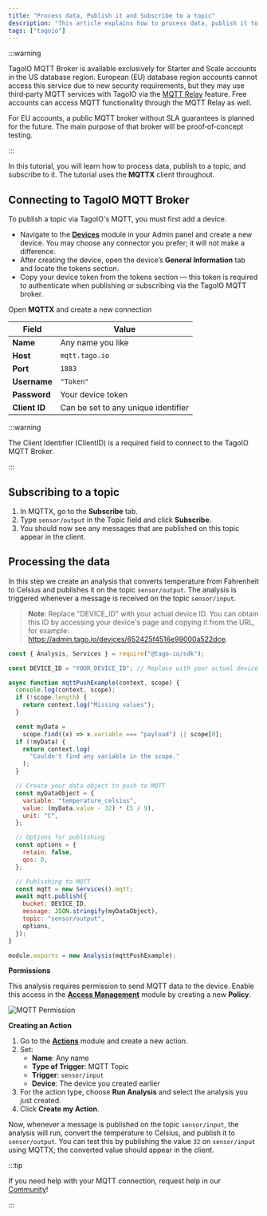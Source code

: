 ```yaml
---
title: "Process data, Publish it and Subscribe to a topic"
description: "This article explains how to process data, publish it to a topic, and subscribe to that topic using MQTT (the tutorial uses the MQTTX client). It also shows how to connect a device to the TagoIO MQTT broker and retrieve the device token."
tags: ["tagoio"]
---
```

:::warning

TagoIO MQTT Broker is available exclusively for Starter and Scale accounts in the US database region. European (EU) database region accounts cannot access this service due to new security requirements, but they may use third‑party MQTT services with TagoIO via the [MQTT Relay](/tagoio/integrations/networks/mqtt/connecting-your-mqtt-broker-to-tagoio.md) feature. Free accounts can access MQTT functionality through the MQTT Relay as well.

For EU accounts, a public MQTT broker without SLA guarantees is planned for the future. The main purpose of that broker will be proof‑of‑concept testing.

:::

In this tutorial, you will learn how to process data, publish to a topic, and subscribe to it. The tutorial uses the **MQTTX** client throughout.

## Connecting to TagoIO MQTT Broker

To publish a topic via TagoIO's MQTT, you must first add a device.

- Navigate to the **[Devices](https://admin.tago.io/devices)** module in your Admin panel and create a new device. You may choose any connector you prefer; it will not make a difference.
- After creating the device, open the device’s **General Information** tab and locate the tokens section.
- Copy your device token from the tokens section — this token is required to authenticate when publishing or subscribing via the TagoIO MQTT broker.

Open **MQTTX** and create a new connection

| Field | Value |
|-------|-------|
| **Name** | Any name you like |
| **Host** | `mqtt.tago.io` |
| **Port** | `1883` |
| **Username** | `"Token"` |
| **Password** | Your device token |
| **Client ID** | Can be set to any unique identifier |

:::warning

The Client Identifier (ClientID) is a required field to connect to the TagoIO MQTT Broker.

:::

## Subscribing to a topic

1. In MQTTX, go to the **Subscribe** tab.
2. Type `sensor/output` in the Topic field and click **Subscribe**.
3. You should now see any messages that are published on this topic appear in the client.

## Processing the data

In this step we create an analysis that converts temperature from Fahrenheit to Celsius and publishes it on the topic `sensor/output`. The analysis is triggered whenever a message is received on the topic `sensor/input`.

>**Note**: Replace "DEVICE_ID" with your actual device ID. You can obtain this ID by accessing your device's page and copying it from the URL, for example: https://admin.tago.io/devices/652425f4516e99000a522dce.

```js
const { Analysis, Services } = require("@tago-io/sdk");

const DEVICE_ID = "YOUR_DEVICE_ID"; // Replace with your actual device ID

async function mqttPushExample(context, scope) {
  console.log(context, scope);
  if (!scope.length) {
    return context.log("Missing values");
  }

  const myData =
    scope.find((x) => x.variable === "payload") || scope[0];
  if (!myData) {
    return context.log(
      "Couldn't find any variable in the scope."
    );
  }

  // Create your data object to push to MQTT
  const myDataObject = {
    variable: "temperature_celsius",
    value: (myData.value - 32) * (5 / 9),
    unit: "C",
  };

  // Options for publishing
  const options = {
    retain: false,
    qos: 0,
  };

  // Publishing to MQTT
  const mqtt = new Services().mqtt;
  await mqtt.publish({
    bucket: DEVICE_ID,
    message: JSON.stringify(myDataObject),
    topic: "sensor/output",
    options,
  });
}

module.exports = new Analysis(mqttPushExample);
```

**Permissions**

This analysis requires permission to send MQTT data to the device. Enable this access in the **[Access Management](https://admin.tago.io/am)** module by creating a new **Policy**.

![MQTT Permission](/docs_imagem/tagoio/mqq_permission.png)

**Creating an Action**

1. Go to the **[Actions](https://admin.tago.io/actions)** module and create a new action.
2. Set:
   - **Name**: Any name
   - **Type of Trigger**: MQTT Topic
   - **Trigger**: `sensor/input`
   - **Device**: The device you created earlier
3. For the action type, choose **Run Analysis** and select the analysis you just created.
4. Click **Create my Action**.

Now, whenever a message is published on the topic `sensor/input`, the analysis will run, convert the temperature to Celsius, and publish it to `sensor/output`. You can test this by publishing the value `32` on `sensor/input` using MQTTX; the converted value should appear in the client.

:::tip

If you need help with your MQTT connection, request help in our [Community](https://community.tago.io/)!

:::